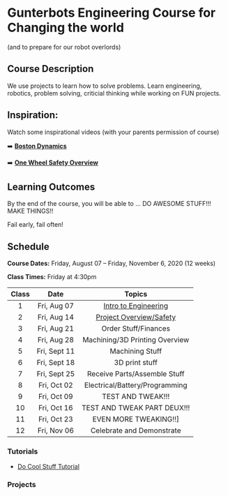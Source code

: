 # Gunterbots Engineering Course for Changing the world
(and to prepare for our robot overlords)

## Course Description

We use projects to learn how to solve problems.  Learn engineering, robotics, problem solving, criticial thinking while working on FUN projects.

## Inspiration:  
Watch some inspirational videos (with your parents permission of course)

➡️ [**Boston Dynamics**](https://www.youtube.com/watch?v=3OKZ_n8QW4wl ':ignore')

➡️ [**One Wheel Safety Overview**](https://youtu.be/Ys3ivCUxIvY ':ignore')


## Learning Outcomes

By the end of the course, you will be able to ...
DO AWESOME STUFF!!! MAKE THINGS!!



Fail early, fail often!   

## Schedule

**Course Dates:** Friday, August 07 – Friday, November 6, 2020 (12 weeks)

**Class Times:** Friday at 4:30pm

| Class |          Date          |                 Topics                  |
|:-----:|:----------------------:|:---------------------------------------:|
|  1 |  Fri, Aug 07               | [Intro to Engineering] |
|  2 |  Fri, Aug 14               | [Project Overview/Safety] |
|  3 |  Fri, Aug 21               | Order Stuff/Finances |
|  4 |  Fri, Aug 28               | Machining/3D Printing Overview |
|  5 |  Fri, Sept 11              | Machining Stuff |
|  6 |  Fri, Sept 18              | 3D print stuff |
|  7 |  Fri, Sept 25              | Receive Parts/Assemble Stuff |
|  8 |  Fri, Oct 02               | Electrical/Battery/Programming |
|  9 |  Fri, Oct 09               | TEST AND TWEAK!!! |
| 10 |  Fri, Oct 16               | TEST AND TWEAK PART DEUX!!! |
| 11 |  Fri, Oct 23               | EVEN MORE TWEAKING!!]|
| 12 |  Fri, Nov 06               | Celebrate and Demonstrate |

[Intro to Engineering]: Lessons/Lesson1.md
[Project Overview/Safety]: Lessons/Lesson2.md

### Tutorials

- [Do Cool Stuff Tutorial]()

### Projects


